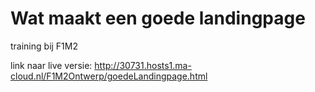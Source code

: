 # Wat maakt een goede landingpage
training bij F1M2

link naar live versie: http://30731.hosts1.ma-cloud.nl/F1M2Ontwerp/goedeLandingpage.html